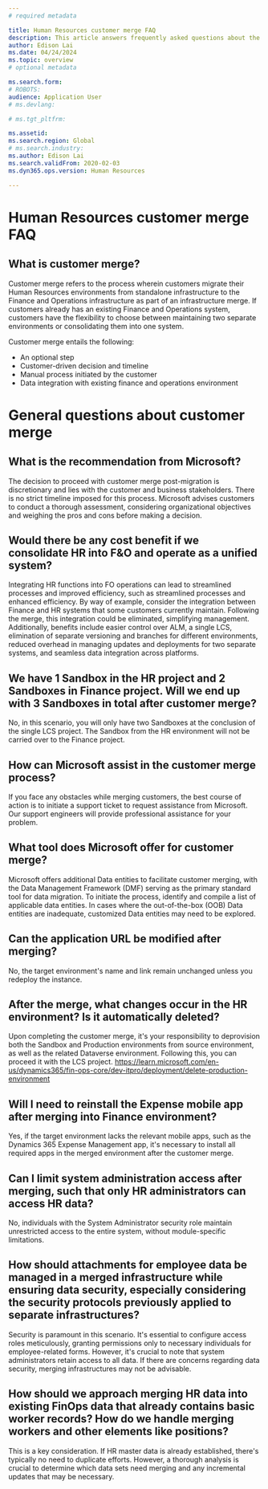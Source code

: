 ```yaml
---
# required metadata

title: Human Resources customer merge FAQ
description: This article answers frequently asked questions about the merge of Microsoft Dynamics 365 Human Resources to the finance and operations merged infrastructure. 
author: Edison Lai
ms.date: 04/24/2024
ms.topic: overview
# optional metadata

ms.search.form: 
# ROBOTS: 
audience: Application User
# ms.devlang: 

# ms.tgt_pltfrm: 

ms.assetid: 
ms.search.region: Global
# ms.search.industry: 
ms.author: Edison Lai
ms.search.validFrom: 2020-02-03
ms.dyn365.ops.version: Human Resources

---
```

# Human Resources customer merge FAQ

## What is customer merge?

Customer merge refers to the process wherein customers migrate their Human Resources environments from standalone infrastructure to the Finance and Operations infrastructure as part of an infrastructure merge. If customers already has an existing Finance and Operations system, customers have the flexibility to choose between maintaining two separate environments or consolidating them into one system.
 
Customer merge entails the following:
- An optional step
- Customer-driven decision and timeline
- Manual process initiated by the customer
- Data integration with existing finance and operations environment

# General questions about customer merge

## What is the recommendation from Microsoft?
The decision to proceed with customer merge post-migration is discretionary and lies with the customer and business stakeholders. There is no strict timeline imposed for this process. Microsoft advises customers to conduct a thorough assessment, considering organizational objectives and weighing the pros and cons before making a decision.
  
## Would there be any cost benefit if we consolidate HR into F&O and operate as a unified system?
Integrating HR functions into FO operations can lead to streamlined processes and improved efficiency, such as streamlined processes and enhanced efficiency. By way of example, consider the integration between Finance and HR systems that some customers currently maintain. Following the merge, this integration could be eliminated, simplifying management. Additionally, benefits include easier control over ALM, a single LCS, elimination of separate versioning and branches for different environments, reduced overhead in managing updates and deployments for two separate systems, and seamless data integration across platforms.
 
## We have 1 Sandbox in the HR project and 2 Sandboxes in Finance project. Will we end up with 3 Sandboxes in total after customer merge?
No, in this scenario, you will only have two Sandboxes at the conclusion of the single LCS project. The Sandbox from the HR environment will not be carried over to the Finance project.

## How can Microsoft assist in the customer merge process?
If you face any obstacles while merging customers, the best course of action is to initiate a support ticket to request assistance from Microsoft. Our support engineers will provide professional assistance for your problem.

## What tool does Microsoft offer for customer merge?
Microsoft offers additional Data entities to facilitate customer merging, with the Data Management Framework (DMF) serving as the primary standard tool for data migration. To initiate the process, identify and compile a list of applicable data entities. In cases where the out-of-the-box (OOB) Data entities are inadequate, customized Data entities may need to be explored.

## Can the application URL be modified after merging?
No, the target environment's name and link remain unchanged unless you redeploy the instance.

## After the merge, what changes occur in the HR environment? Is it automatically deleted?
Upon completing the customer merge, it's your responsibility to deprovision both the Sandbox and Production environments from source environment, as well as the related Dataverse environment. Following this, you can proceed it with the LCS project. https://learn.microsoft.com/en-us/dynamics365/fin-ops-core/dev-itpro/deployment/delete-production-environment

## Will I need to reinstall the Expense mobile app after merging into Finance environment?
Yes, if the target environment lacks the relevant mobile apps, such as the Dynamics 365 Expense Management app, it's necessary to install all required apps in the merged environment after the customer merge.
 
## Can I limit system administration access after merging, such that only HR administrators can access HR data?
No, individuals with the System Administrator security role maintain unrestricted access to the entire system, without module-specific limitations.

## How should attachments for employee data be managed in a merged infrastructure while ensuring data security, especially considering the security protocols previously applied to separate infrastructures?
Security is paramount in this scenario. It's essential to configure access roles meticulously, granting permissions only to necessary individuals for employee-related forms. However, it's crucial to note that system administrators retain access to all data. If there are concerns regarding data security, merging infrastructures may not be advisable.

## How should we approach merging HR data into existing FinOps data that already contains basic worker records? How do we handle merging workers and other elements like positions?
This is a key consideration. If HR master data is already established, there's typically no need to duplicate efforts. However, a thorough analysis is crucial to determine which data sets need merging and any incremental updates that may be necessary.
